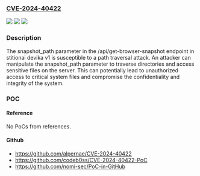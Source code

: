 ### [CVE-2024-40422](https://cve.mitre.org/cgi-bin/cvename.cgi?name=CVE-2024-40422)
![](https://img.shields.io/static/v1?label=Product&message=n%2Fa&color=blue)
![](https://img.shields.io/static/v1?label=Version&message=n%2Fa&color=blue)
![](https://img.shields.io/static/v1?label=Vulnerability&message=n%2Fa&color=brighgreen)

### Description

The snapshot_path parameter in the /api/get-browser-snapshot endpoint in stitionai devika v1 is susceptible to a path traversal attack. An attacker can manipulate the snapshot_path parameter to traverse directories and access sensitive files on the server. This can potentially lead to unauthorized access to critical system files and compromise the confidentiality and integrity of the system.

### POC

#### Reference
No PoCs from references.

#### Github
- https://github.com/alpernae/CVE-2024-40422
- https://github.com/codeb0ss/CVE-2024-40422-PoC
- https://github.com/nomi-sec/PoC-in-GitHub

